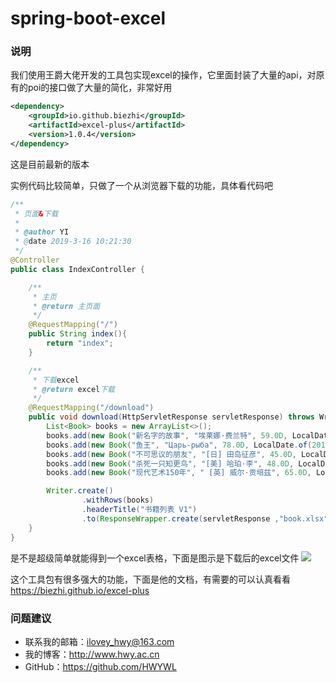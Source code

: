 # spring-boot-excel

### 说明
我们使用王爵大佬开发的工具包实现excel的操作，它里面封装了大量的api，对原有的poi的接口做了大量的简化，非常好用
```xml
<dependency>
    <groupId>io.github.biezhi</groupId>
    <artifactId>excel-plus</artifactId>
    <version>1.0.4</version>
</dependency>
```
这是目前最新的版本

实例代码比较简单，只做了一个从浏览器下载的功能，具体看代码吧
```java
/**
 * 页面&下载
 *
 * @author YI
 * @date 2019-3-16 10:21:30
 */
@Controller
public class IndexController {

    /**
     * 主页
     * @return 主页面
     */
    @RequestMapping("/")
    public String index(){
        return "index";
    }

    /**
     * 下载excel
     * @return excel下载
     */
    @RequestMapping("/download")
    public void download(HttpServletResponse servletResponse) throws WriterException {
        List<Book> books = new ArrayList<>();
        books.add(new Book("新名字的故事", "埃莱娜·费兰特", 59.0D, LocalDate.of(2017, 4, 1)));
        books.add(new Book("鱼王", "Царь-рыба", 78.0D, LocalDate.of(2017, 4, 1)));
        books.add(new Book("不可思议的朋友", "[日] 田岛征彦", 45.0D, LocalDate.of(2017, 7, 1)));
        books.add(new Book("杀死一只知更鸟", "[美] 哈珀·李", 48.0D, LocalDate.of(2017, 2, 1)));
        books.add(new Book("现代艺术150年", " [英] 威尔·贡培兹", 65.0D, LocalDate.of(2017, 3, 1)));

        Writer.create()
                .withRows(books)
                .headerTitle("书籍列表 V1")
                .to(ResponseWrapper.create(servletResponse ,"book.xlsx"));
    }
}

```

是不是超级简单就能得到一个excel表格，下面是图示是下载后的excel文件
![](https://i.imgur.com/bOaAvN7.png)

这个工具包有很多强大的功能，下面是他的文档，有需要的可以认真看看
https://biezhi.github.io/excel-plus

### 问题建议

- 联系我的邮箱：ilovey_hwy@163.com
- 我的博客：http://www.hwy.ac.cn
- GitHub：https://github.com/HWYWL